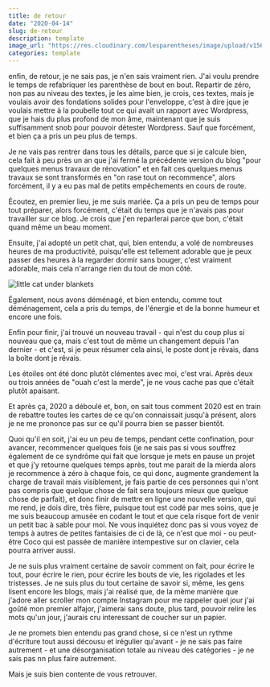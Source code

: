 ```yaml
---
title: de retour
date: "2020-04-14"
slug: de-retour
description: template
image_url: "https://res.cloudinary.com/lesparentheses/image/upload/v1569002038/test/coworkamping_63.jpg"
categories: template
---
```


<div class="main-container">
  <div class="single-post--section">
    <p class="single-post--text">
      enfin, de retour, je ne sais pas, je n'en sais vraiment rien. J'ai voulu prendre le temps de refabriquer les parenthèse de bout en bout. Repartir de zéro, non pas au niveau des textes, je les aime bien, je crois, ces textes, mais je voulais avoir des fondations solides pour l'enveloppe, c'est à dire jque je voulais mettre à la poubelle tout ce qui avait un rapport avec Wordpress, que je hais du plus profond de mon âme, maintenant que je suis suffisamment snob pour pouvoir détester Wordpress. Sauf que forcément, et bien ça a pris un peu plus de temps.
    </p>
    <p class="single-post--text">
      Je ne vais pas rentrer dans tous les détails, parce que si je calcule bien, cela fait à peu près un an que j'ai fermé la précédente version du blog "pour quelques menus travaux de rénovation" et en fait ces quelques menus travaux se sont transformés en "on rase tout on recommence", alors forcément, il y a eu pas mal de petits empêchements en cours de route.
    </p>
    <p class="single-post--text">
      Écoutez, en premier lieu, je me suis mariée. Ça a pris un peu de temps pour tout préparer, alors forcément, c'était du temps que je n'avais pas pour travailler sur ce blog. Je crois que j'en reparlerai parce que bon, c'était quand même un beau moment.
    </p>
  </div>
</div>

Ensuite, j'ai adopté un petit chat, qui, bien entendu, a volé de nombreuses heures de ma productivité, puisqu'elle est tellement adorable que je peux passer des heures à la regarder dormir sans bouger, c'est vraiment adorable, mais cela n'arrange rien du tout de mon côté.

<div class="fullwidth-container">
  <img src="https://images.unsplash.com/photo-1494256997604-768d1f608cac?ixlib=rb-1.2.1&ixid=eyJhcHBfaWQiOjEyMDd9&auto=format&fit=crop&w=1401&q=80" alt="little cat under blankets">
</div>

Également, nous avons déménagé, et bien entendu, comme tout déménagement, cela a pris du temps, de l'énergie et de la bonne humeur et encore une fois.

Enfin pour finir, j'ai trouvé un nouveau travail - qui n'est du coup plus si nouveau que ça, mais c'est tout de même un changement depuis l'an dernier - et c'est, si je peux résumer cela ainsi, le poste dont je rêvais, dans la boîte dont je rêvais.

Les étoiles ont été donc plutôt clémentes avec moi, c'est vrai. Après deux ou trois années de "ouah c'est la merde", je ne vous cache pas que c'était plutôt apaisant.

Et après ça, 2020 a déboulé et, bon, on sait tous comment 2020 est en train de rebattre toutes les cartes de ce qu'on connaissait jusqu'à présent, alors je ne me prononce pas sur ce qu'il pourra bien se passer bientôt.

Quoi qu'il en soit, j'ai eu un peu de temps, pendant cette confination, pour avancer, recommencer quelques fois (je ne sais pas si vous souffrez également de ce syndrôme qui fait que lorsque je mets en pause un projet et que j'y retourne quelques temps après, tout me parait de la mierda alors je recommence à zéro à chaque fois, ce qui donc, augmente grandement la charge de travail mais visiblement, je fais partie de ces personnes qui n'ont pas compris que quelque chose de fait sera toujours mieux que quelque chose de parfait), et donc finir de mettre en ligne une nouvelle version, qui me rend, je dois dire, très fière, puisque tout est codé par mes soins, que je me suis beaucoup amusée en codant le tout et que cela risque fort de venir un petit bac à sable pour moi. Ne vous inquiétez donc pas si vous voyez de temps à autres de petites fantaisies de ci de là, ce n'est que moi - ou peut-être Coco qui est passée de manière intempestive sur on clavier, cela pourra arriver aussi.

Je ne suis plus vraiment certaine de savoir comment on fait, pour écrire le tout, pour écrire le rien, pour écrire les bouts de vie, les rigolades et les tristesses. Je ne suis plus du tout certaine de savoir si, même, les gens lisent encore les blogs, mais j'ai réalisé que, de la même manière que j'adore aller scroller mon compte Instagram pour me rappeler quel jour j'ai goûté mon premier alfajor, j'aimerai sans doute, plus tard, pouvoir relire les mots qu'un jour, j'aurais cru interessant de coucher sur un papier.

Je ne promets bien entendu pas grand chose, si ce n'est un rythme d'écriture tout aussi décousu et irégulier qu'avant - je ne sais pas faire autrement - et une désorganisation totale au niveau des catégories - je ne sais pas nn plus faire autrement.

Mais je suis bien contente de vous retrouver.
